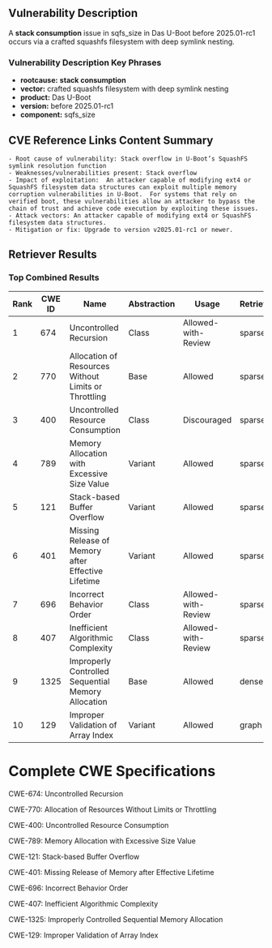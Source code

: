 ## Vulnerability Description
A **stack consumption** issue in sqfs_size in Das U-Boot before 2025.01-rc1 occurs via a crafted squashfs filesystem with deep symlink nesting.

### Vulnerability Description Key Phrases
- **rootcause:** **stack consumption**
- **vector:** crafted squashfs filesystem with deep symlink nesting
- **product:** Das U-Boot
- **version:** before 2025.01-rc1
- **component:** sqfs_size

## CVE Reference Links Content Summary
```
- Root cause of vulnerability: Stack overflow in U-Boot’s SquashFS symlink resolution function
- Weaknesses/vulnerabilities present: Stack overflow
- Impact of exploitation:  An attacker capable of modifying ext4 or SquashFS filesystem data structures can exploit multiple memory corruption vulnerabilities in U-Boot.  For systems that rely on verified boot, these vulnerabilities allow an attacker to bypass the chain of trust and achieve code execution by exploiting these issues.
- Attack vectors: An attacker capable of modifying ext4 or SquashFS filesystem data structures.
- Mitigation or fix: Upgrade to version v2025.01-rc1 or newer.
```

## Retriever Results

### Top Combined Results

| Rank | CWE ID | Name | Abstraction | Usage  | Retrievers | Individual Scores |
|------|--------|------|-------------|-------|------------|-------------------|
| 1 | 674 | Uncontrolled Recursion | Class | Allowed-with-Review | sparse | 0.139 |
| 2 | 770 | Allocation of Resources Without Limits or Throttling | Base | Allowed | sparse | 0.131 |
| 3 | 400 | Uncontrolled Resource Consumption | Class | Discouraged | sparse | 0.123 |
| 4 | 789 | Memory Allocation with Excessive Size Value | Variant | Allowed | sparse | 0.120 |
| 5 | 121 | Stack-based Buffer Overflow | Variant | Allowed | sparse | 0.117 |
| 6 | 401 | Missing Release of Memory after Effective Lifetime | Variant | Allowed | sparse | 0.116 |
| 7 | 696 | Incorrect Behavior Order | Class | Allowed-with-Review | sparse | 0.115 |
| 8 | 407 | Inefficient Algorithmic Complexity | Class | Allowed-with-Review | sparse | 0.114 |
| 9 | 1325 | Improperly Controlled Sequential Memory Allocation | Base | Allowed | dense | 0.516 |
| 10 | 129 | Improper Validation of Array Index | Variant | Allowed | graph | 0.003 |



# Complete CWE Specifications

CWE-674: Uncontrolled Recursion

CWE-770: Allocation of Resources Without Limits or Throttling

CWE-400: Uncontrolled Resource Consumption

CWE-789: Memory Allocation with Excessive Size Value

CWE-121: Stack-based Buffer Overflow

CWE-401: Missing Release of Memory after Effective Lifetime

CWE-696: Incorrect Behavior Order

CWE-407: Inefficient Algorithmic Complexity

CWE-1325: Improperly Controlled Sequential Memory Allocation

CWE-129: Improper Validation of Array Index